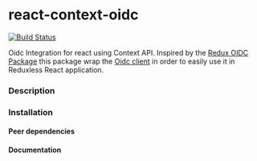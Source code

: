 # react-context-oidc

[![Build Status](https://travis-ci.org/oyouf/react-context-oidc.svg?branch=master)](https://travis-ci.org/oyouf/react-context-oidc)

Oidc Integration for react using Context API. Inspired by the [Redux OIDC Package](https://github.com/maxmantz/redux-oidc) this package wrap the [Oidc client](https://github.com/IdentityModel/oidc-client-js) in order to easily use it in Reduxless React application.

### Description

### Installation

#### Peer dependencies

#### Documentation
